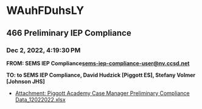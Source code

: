 # WAuhFDuhsLY
## 466 Preliminary IEP Compliance
### Dec 2, 2022, 4:19:30 PM
**FROM: SEMS IEP Compliance<sems-iep-compliance-user@nv.ccsd.net>**

**TO: to SEMS IEP Compliance, David Hudzick [Piggott ES], Stefany Volmer [Johnson JHS]**






* [Attachment: Piggott Academy Case Manager Preliminary Compliance Data_12022022.xlsx](WAuhFDuhsLY-attachment-1.xlsx)
